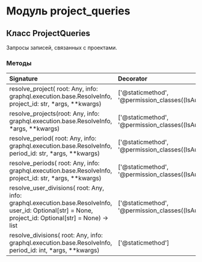 # Модуль project_queries



## Класс ProjectQueries

Запросы записей, связанных с проектами.

### Методы

| Signature                                                                                                                                             | Decorator                                                    | Docstring |
| :---------------------------------------------------------------------------------------------------------------------------------------------------- | :----------------------------------------------------------- | :-------- |
| resolve_project( root: Any, info: graphql.execution.base.ResolveInfo, project_id: str, *args, **kwargs)                                               | ['@staticmethod', '@permission_classes((IsAuthenticated,))'] | -         |
| resolve_projects(root: Any, info: graphql.execution.base.ResolveInfo, *args, **kwargs)                                                                | ['@staticmethod', '@permission_classes((IsAuthenticated,))'] | -         |
| resolve_period( root: Any, info: graphql.execution.base.ResolveInfo, period_id: str, *args, **kwargs)                                                 | ['@staticmethod', '@permission_classes((IsAuthenticated,))'] | -         |
| resolve_periods( root: Any, info: graphql.execution.base.ResolveInfo, project_id: str, *args, **kwargs)                                               | ['@staticmethod', '@permission_classes((IsAuthenticated,))'] | -         |
| resolve_user_divisions( root: Any, info: graphql.execution.base.ResolveInfo, user_id: Optional[str] = None, project_id: Optional[str] = None) -> list | ['@staticmethod', '@permission_classes((IsAuthenticated,))'] | -         |
| resolve_divisions( root: Any, info: graphql.execution.base.ResolveInfo, period_id: int, *args, **kwargs)                                              | ['@staticmethod']                                            | -         |